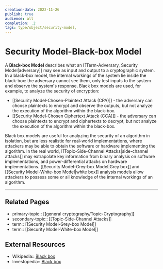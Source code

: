 ```yaml
---
creation-date: 2022-11-26
publish: true
audience: all
completion: .2
tags: type/object/security-model,
---
```

# Security Model-Black-box Model
A **Black-box Model** describes what an [[Term-Adversary, Security Model|adversary]] may see as input and output to a cryptographic system. In a black-box model, the internal workings of the system lie inside the black-box: the adversary cannot see them, only test inputs to the system and observe the system's response. Black box models are used, for example, to analyze the security of encryption:
- [[Security Model-Chosen-Plaintext Attack (CPA)]] - the adversary can choose plaintexts to encrypt and observe the outputs, but not analyze the execution of the algorithm within the black-box.
- [[Security Model-Chosen Ciphertext Attack (CCA)]] - the adversary can choose plaintexts to encrypt and ciphertexts to decrypt, but not analyze the execution of the algorithm within the black-box.

Black box models are useful for analyzing the security of an algorithm in isolation, but are less realistic for real-world implementations, where attackers may be able to obtain the software or hardware implementing the algorithm. In the real world, [[Topic-Side-Channel Attacks|side-channel attacks]] may extrapolate key information from binary analysis on software implementations, and power-differential attacks on hardware implementations. [[Security Model-Grey-box Model|Grey box]] and [[Security Model-White-box Model|white box]] analysis models allow attackers to possess some or all knowledge of the internal workings of an algorithm.

---
## Related Pages
- primary-topic:: [[general cryptography/Topic-Cryptography]]
- secondary-topic:: [[Topic-Side-Channel Attacks]]
- term:: [[Security Model-Grey-box Model]]
- term:: [[Security Model-White-box Model]]

## External Resources
- Wikipedia:: [Black box](https://en.wikipedia.org/wiki/Black_box)
- Investopedia:: [Black box](https://www.investopedia.com/terms/b/blackbox.asp)